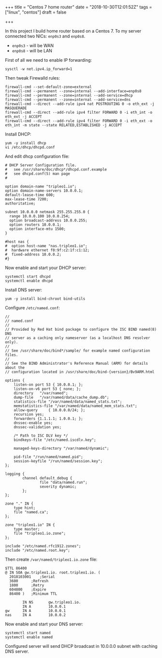 +++
title = "Centos 7 home router"
date = "2018-10-30T12:01:52Z"
tags = ["linux", "centos"]
draft = false

+++

In this project I build home router based on a Centos 7.
To my server connected two NICs: `enp0s3` and `enp0s8`.
* `enp0s3` - will be WAN
* `enp0s8` - will be LAN

First of all we need to enable IP forwarding:
```
sysctl -w net.ipv4.ip_forward=1
```

Then tweak Firewalld rules:
```
firewall-cmd --set-default-zone=external
firewall-cmd --permanent --zone=internal --add-interface=enp0s8
firewall-cmd --permanent --zone=internal --add-service=dhcp
firewall-cmd --permanent --zone=internal --add-service=dns
firewall-cmd --direct --add-rule ipv4 nat POSTROUTING 0 -o eth_ext -j MASQUERADE
firewall-cmd --direct --add-rule ipv4 filter FORWARD 0 -i eth_int -o eth_ext -j ACCEPT
firewall-cmd --direct --add-rule ipv4 filter FORWARD 0 -i eth_ext -o eth_int -m state --state RELATED,ESTABLISHED -j ACCEPT
```

Install DHCP:
```
yum -y install dhcp
vi /etc/dhcp/dhcpd.conf
```
And edit dhcp configuration file:
```
# DHCP Server Configuration file.
#   see /usr/share/doc/dhcp*/dhcpd.conf.example
#   see dhcpd.conf(5) man page
#

option domain-name "tripleo1.io"; 
option domain-name-servers 10.0.0.1;
default-lease-time 600; 
max-lease-time 7200; 
authoritative; 

subnet 10.0.0.0 netmask 255.255.255.0 { 
  range 10.0.0.100 10.0.0.254; 
  option broadcast-address 10.0.0.255; 
  option routers 10.0.0.1;
  option interface-mtu 1500; 
}

#host nas { 
#  option host-name "nas.tripleo1.io"; 
#  hardware ethernet f0:9f:c2:1f:c1:12; 
#  fixed-address 10.0.0.2; 
#}
```

Now enable and start your DHCP server:
```
systemctl start dhcpd
systemctl enable dhcpd
```

Install DNS server:
```
yum -y install bind-chroot bind-utils
```

Configure `/etc/named.conf`:
```
//
// named.conf
//
// Provided by Red Hat bind package to configure the ISC BIND named(8) DNS
// server as a caching only nameserver (as a localhost DNS resolver only).
//
// See /usr/share/doc/bind*/sample/ for example named configuration files.
//
// See the BIND Administrator's Reference Manual (ARM) for details about the
// configuration located in /usr/share/doc/bind-{version}/Bv9ARM.html

options {
	listen-on port 53 { 10.0.0.1; };
	listen-on-v6 port 53 { none; };
	directory 	"/var/named";
	dump-file 	"/var/named/data/cache_dump.db";
	statistics-file "/var/named/data/named_stats.txt";
	memstatistics-file "/var/named/data/named_mem_stats.txt";
	allow-query     { 10.0.0.0/24; };
	recursion yes;
	forwarders {1.1.1.1; 1.0.0.1; };
	dnssec-enable yes;
	dnssec-validation yes;

	/* Path to ISC DLV key */
	bindkeys-file "/etc/named.iscdlv.key";

	managed-keys-directory "/var/named/dynamic";

	pid-file "/run/named/named.pid";
	session-keyfile "/run/named/session.key";
};

logging {
        channel default_debug {
                file "data/named.run";
                severity dynamic;
        };
};

zone "." IN {
	type hint;
	file "named.ca";
};

zone "tripleo1.io" IN {
	type master;
	file "tripleo1.io.zone";
};

include "/etc/named.rfc1912.zones";
include "/etc/named.root.key";
```

Then create `/var/named/tripleo1.io.zone` file:
```
$TTL 86400 
@ IN SOA gw.tripleo1.io. root.tripleo1.io. ( 
  2018103001	;Serial  
  3600		;Refresh 
  1800		;Retry 
  604800	;Expire 
  86400 )	;Minimum TTL

		IN NS		gw.tripleo1.io. 
		IN A		10.0.0.1
gw		IN A		10.0.0.1
nas		IN A		10.0.0.2
```

Now enable and start your DNS server:
```
systemctl start named
systemctl enable named
```

Configured server will send DHCP broadcast in 10.0.0.0 subnet with caching DNS server.
